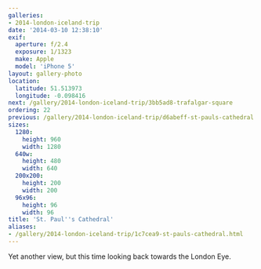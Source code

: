 ```yaml
---
galleries:
- 2014-london-iceland-trip
date: '2014-03-10 12:38:10'
exif:
  aperture: f/2.4
  exposure: 1/1323
  make: Apple
  model: 'iPhone 5'
layout: gallery-photo
location:
  latitude: 51.513973
  longitude: -0.098416
next: /gallery/2014-london-iceland-trip/3bb5ad8-trafalgar-square
ordering: 22
previous: /gallery/2014-london-iceland-trip/d6abeff-st-pauls-cathedral
sizes:
  1280:
    height: 960
    width: 1280
  640w:
    height: 480
    width: 640
  200x200:
    height: 200
    width: 200
  96x96:
    height: 96
    width: 96
title: 'St. Paul''s Cathedral'
aliases:
- /gallery/2014-london-iceland-trip/1c7cea9-st-pauls-cathedral.html
---
```


Yet another view, but this time looking back towards the London Eye.
